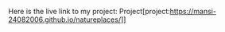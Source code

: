 Here is the live link to my project: Project[project:https://mansi-24082006.github.io/natureplaces/]]

